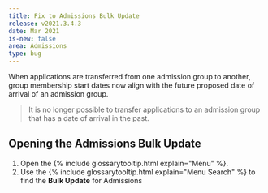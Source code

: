 ```yaml
---
title: Fix to Admissions Bulk Update
release: v2021.3.4.3
date: Mar 2021
is-new: false
area: Admissions
type: bug
---
```


When applications are transferred from one admission group to another, group membership start dates now align with the future proposed date of arrival of an admission group.

> It is no longer possible to transfer applications to an admission group that has a date of arrival in the past.

## Opening the Admissions Bulk Update

1. Open the {% include glossarytooltip.html explain="Menu" %}.
2. Use the {% include glossarytooltip.html explain="Menu Search" %} to find the **Bulk Update** for Admissions

